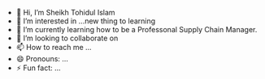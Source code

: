 - 👋 Hi, I’m Sheikh Tohidul Islam
- 👀 I’m interested in ...new thing to learning
- 🌱 I’m currently learning how to be a Professonal Supply Chain Manager.
- 💞️ I’m looking to collaborate on 
- 📫 How to reach me ...
- 😄 Pronouns: ...
- ⚡ Fun fact: ...

<!---
Tohid666/Tohid666 is a ✨ special ✨ repository because its `README.md` (this file) appears on your GitHub profile.
You can click the Preview link to take a look at your changes.
--->
